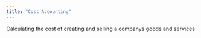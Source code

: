 ```yaml
---
title: "Cost Accounting"
---
```

Calculating the cost of creating and selling a companys goods and services

